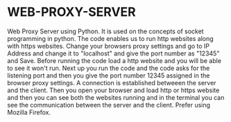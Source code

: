 # WEB-PROXY-SERVER
Web Proxy Server using Python. It is used on the concepts of socket programming in python.
The code enables us to run http websites along with https websites. 
Change your browsers proxy settings and go to IP Address and change it to "localhost" and give the port number as "12345" and Save.
Before running the code load a http website and you will be able to see it won't run.
Next up you run the code and the code asks for the listening port and then you give the port number 12345 assigned in the browser proxy settings. 
A connection is established betweeen the server and the client.
Then you open your browser and load http or https website and then you can see both the websites running and in the terminal you can see the communication between the server and the client. 
Prefer using Mozilla Firefox.
